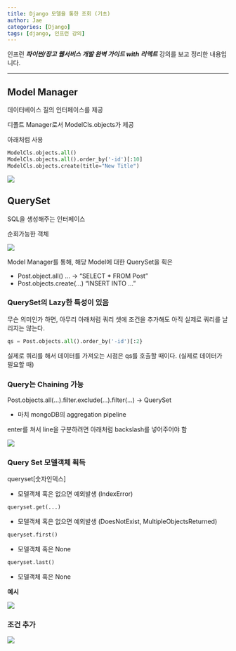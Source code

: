 ```yaml
---
title: Django 모델을 통한 조회 (기초)
author: Jae
categories: [Django]
tags: [django, 인프런 강의]
---
```


인프런 **_파이썬/장고 웹서비스 개발 완벽 가이드 with 리액트_** 강의를 보고 정리한 내용입니다.

---

## Model Manager

데이터베이스 질의 인터페이스를 제공

디폴트 Manager로서 ModelCls.objects가 제공

아래처럼 사용

```python
ModelCls.objects.all()
ModelCls.objects.all().order_by('-id')[:10]
ModelCls.objects.create(title="New Title")
```

![](https://velog.velcdn.com/images/a87380/post/537da36e-1f84-4bee-9ebd-12f7c74388de/image.png)

## QuerySet

SQL을 생성해주는 인터페이스

순회가능한 객체

![](https://velog.velcdn.com/images/a87380/post/db769368-d0c9-4b79-af11-935c3c358046/image.png)

Model Manager를 통해, 해당 Model에 대한 QuerySet을 획은

- Post.object.all() ... → “SELECT \* FROM Post”
- Post.objects.create(...) “INSERT INTO ...”

### QuerySet의 Lazy한 특성이 있음

무슨 의미인가 하면, 아무리 아래처럼 쿼리 셋에 조건을 추가해도 아직 실제로 쿼리를 날리지는 않는다.

```python
qs = Post.objects.all().order_by('-id')[:2}
```

실제로 쿼리를 해서 데이터를 가져오는 시점은 qs를 호출할 때이다. (실제로 데이터가 필요할 때)

### Query는 Chaining 가능

Post.objects.all(...).filter.exclude(...).filter(...) → QuerySet

- 마치 mongoDB의 aggregation pipeline

enter를 쳐서 line을 구분하려면 아래처럼 backslash를 넣어주어야 함

![](https://velog.velcdn.com/images/a87380/post/ef741ef0-2331-400d-ad46-c9b78e9be625/image.png)

### Query Set 모델객체 획득

queryset[숫자인덱스]

- 모델객체 혹은 없으면 예외발생 (IndexError)

```python
queryset.get(...)
```

- 모델객체 혹은 없으면 예외발생 (DoesNotExist, MultipleObjectsReturned)

```python
queryset.first()
```

- 모델객체 혹은 None

```python
queryset.last()
```

- 모델객체 혹은 None

**예시**

![](https://velog.velcdn.com/images/a87380/post/afa900db-6f0b-40bb-a2de-91134d652e59/image.png)

### 조건 추가

![](https://velog.velcdn.com/images/a87380/post/96f88318-1f04-47a8-bffb-c9ed570fa6f1/image.png)
